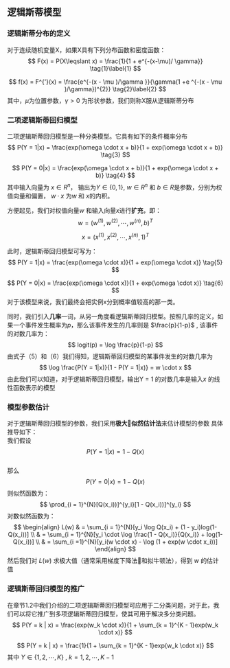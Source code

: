 ##  逻辑斯蒂模型
### 逻辑斯蒂分布的定义
对于连续随机变量X，如果X具有下列分布函数和密度函数：
$$ 
F(x) = P(X\leqslant x) = \frac{1}{1 + e^{-(x-\mu)/ \gamma}} \tag{1}\label{1}
$$

$$ 
f(x) = F^{'}(x) = \frac{e^{-(x - \mu )/\gamma }}{\gamma(1 +e ^{-(x - \mu )/\gamma})^{2}} \tag{2}\label{2}
$$
其中，$\mu$为位置参数，$\gamma>0$ 为形状参数，我们则称X服从逻辑斯蒂分布
### 二项逻辑斯蒂回归模型
二项逻辑斯蒂回归模型是一种分类模型。它具有如下的条件概率分布
$$
P(Y = 1|x) = \frac{exp(\omega \cdot x + b)}{1 + exp(\omega \cdot x + b)} \tag{3}
$$

$$
P(Y = 0|x) = \frac{exp(\omega \cdot x + b)}{1 + exp(\omega \cdot x + b)} \tag{4}
$$ 
其中输入向量为 $x \in R^{n}$， 输出为$Y \in \left\{0, 1\right\}$, $w \in R^{n}$ 和 $b \in R$是参数，分别为权值向量和偏置， $w\cdot x$ 为$w$ 和 $x$的内积。  

方便起见，我们对权值向量$w$ 和输入向量$x$进行**扩充**，即：
$$ w = (w^{(1)}, w^{(2)}, \cdots,w^{(n)},b)^{T} $$

$$ x = (x^{(1)}, x^{(2)}, \cdots,x^{(n)},1)^{T} $$ 

此时，逻辑斯蒂回归模型可写为：
$$
P(Y = 1|x) = \frac{exp(\omega \cdot x)}{1 + exp(\omega \cdot x)} \tag{5}
$$

$$
P(Y = 0|x) = \frac{exp(\omega \cdot x)}{1 + exp(\omega \cdot x)} \tag{6}
$$ 
对于该模型来说，我们最终会把实例x分到概率值较高的那一类。

同时，我们引入**几率**一词，从另一角度看逻辑斯蒂回归模型。按照几率的定义，如果一个事件发生概率为$p$，那么该事件发生的几率则是 $\frac{p}{1-p}$ , 该事件的对数几率为：
$$
logit(p) = \log \frac{p}{1-p}
$$
由式子（5）和（6）我们得知，逻辑斯蒂回归模型的某事件发生的对数几率为
$$
\log \frac{P(Y = 1|x)}{1 - P(Y = 1|x)} = w \cdot x
$$
由此我们可以知道，对于逻辑斯蒂回归模型，输出Y = 1 的对数几率是输入$x$ 的线性函数表示的模型
### 模型参数估计
对于逻辑斯蒂回归模型的参数，我们采用**极大似然估计法**来估计模型的参数
具体推导如下：  
我们假设 
$$
P(Y = 1 | x) = 1 - Q(x)
$$  
那么
$$
P(Y = 0 | x) = 1 - Q(x)
$$
则似然函数为：
$$
\prod_{i = 1}^{N}[Q(x_i))]^{y_i}[1 - Q(x_i))]^{y_i}
$$
对数似然函数为：
$$
\begin{align}
L(w) & = \sum_{i = 1}^{N}[y_i \log Q(x_i) + (1 - y_i)log(1-Q(x_i))] \\ 
  & = \sum_{i = 1}^{N}[y_i \cdot \log \frac{1 - Q(x_i)}{Q(x_i)} + log(1-Q(x_i))] \\
  & = \sum_{i =1}^{N}[y_i(w \cdot x) - \log (1 + exp(w \cdot x_i))]
\end{align}
$$
然后我们对 $L(w)$ 求极大值（通常采用梯度下降法和拟牛顿法），得到 $w$ 的估计值
### 逻辑斯蒂回归模型的推广
在章节1.2中我们介绍的二项逻辑斯蒂回归模型可应用于二分类问题，对于此，我们可以将它推广到多项逻辑斯蒂回归模型，使其可用于解决多分类问题。
$$
P(Y = k | x) = \frac{exp(w_k \cdot x)}{1 + \sum_{k = 1}^{K - 1}exp(w_k \cdot x)} 
$$

$$
P(Y = k | x) = \frac{1}{1 + \sum_{k = 1}^{K - 1}exp(w_k \cdot x)} 
$$
其中 $Y \in \left\{1, 2, \cdots, K\right\}$ , $k = 1, 2,\cdots, K - 1$
